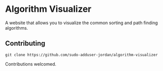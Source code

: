 # Algorithm Visualizer

A website that allows you to visualize the common sorting and path finding algorithms.

## Contributing

```
git clone https://github.com/sudo-adduser-jordan/algorithm-visualizer
```


Contributions welcomed.
